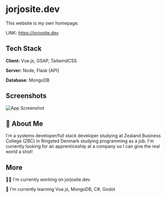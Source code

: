 
# jorjosite.dev

This website is my own homepage.

LINK: https://jorjosite.dev


## Tech Stack

**Client:** Vue.js, GSAP, TailwindCSS

**Server:** Node, Flask [API]

**Database:** MongoDB 


## Screenshots

![App Screenshot](https://via.placeholder.com/468x300?text=App+Screenshot+Here)


## 🚀 About Me
I'm a systems developer/full stack developer studying at Zealand Business College (ZBC) in Ringsted Denmark studying programming as a job. I'm currently looking for an apprenticeship at a company so I can give the real world a shot!


## More
👩‍💻 I'm currently working on jorjosite.dev

🧠 I'm currently learning
 Vue.js, MongoDB, C#, Godot




